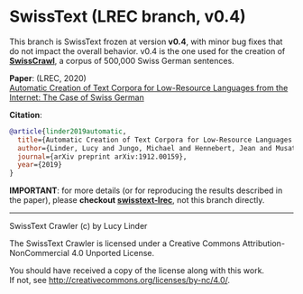 # SwissText (LREC branch, v0.4)

This branch is SwissText frozen at version **v0.4**, with minor bug fixes that do not impact the overall behavior. 
v0.4 is the one used for the creation of **[SwissCrawl](https://icosys.ch/swisscrawl)**, a corpus of 500,000 Swiss German sentences. 

**Paper**: (LREC, 2020) \
[Automatic Creation of Text Corpora for Low-Resource Languages from the Internet: The Case of Swiss German](https://arxiv.org/abs/1912.00159)

**Citation**:
```bibtex
@article{linder2019automatic,
  title={Automatic Creation of Text Corpora for Low-Resource Languages from the Internet: The Case of Swiss German},
  author={Linder, Lucy and Jungo, Michael and Hennebert, Jean and Musat, Claudiu and Fischer, Andreas},
  journal={arXiv preprint arXiv:1912.00159},
  year={2019}
}
```

**IMPORTANT**: for more details (or for reproducing the results described in the paper), please **checkout [swisstext-lrec](https://github.com/derlin/swisstext-lrec)**, not this branch directly.

-------------------------------------------------

SwissText Crawler (c) by Lucy Linder

The SwissText Crawler is licensed under a Creative Commons Attribution-NonCommercial 4.0 Unported License.

You should have received a copy of the license along with this work.  
If not, see <http://creativecommons.org/licenses/by-nc/4.0/>.
